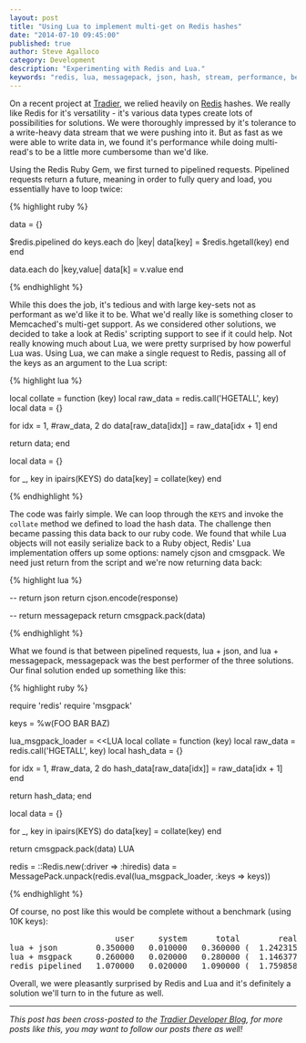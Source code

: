 ```yaml
---
layout: post
title: "Using Lua to implement multi-get on Redis hashes"
date: "2014-07-10 09:45:00"
published: true
author: Steve Agalloco
category: Development
description: "Experimenting with Redis and Lua."
keywords: "redis, lua, messagepack, json, hash, stream, performance, benchmark, hgetall, pipelined"
---
```


On a recent project at [Tradier](http://tradier.com), we relied heavily on [Redis](http://redis.io) hashes. We really like Redis for it's versatility - it's various data types create lots of possibilities for solutions. We were thoroughly impressed by it's tolerance to a write-heavy data stream that we were pushing into it. But as fast as we were able to write data in, we found it's performance while doing multi-read's to be a little more cumbersome than we'd like.

Using the Redis Ruby Gem, we first turned to pipelined requests. Pipelined requests return a future, meaning in order to fully query and load, you essentially have to loop twice:

{% highlight ruby %}

data = {}

$redis.pipelined do
  keys.each do |key|
    data[key] = $redis.hgetall(key)
  end
end

data.each do |key,value|
  data[k] = v.value
end

{% endhighlight %}

While this does the job, it's tedious and with large key-sets not as performant as we'd like it to be. What we'd really like is something closer to Memcached's multi-get support. As we considered other solutions, we decided to take a look at Redis' scripting support to see if it could help.  Not really knowing much about <a herf="http://www.lua.org">Lua</a>, we were pretty surprised by how powerful Lua was. Using Lua, we can make a single request to Redis, passing all of the keys as an argument to the Lua script:

{% highlight lua %}

local collate = function (key)
  local raw_data = redis.call('HGETALL', key)
  local data = {}

  for idx = 1, #raw_data, 2 do
    data[raw_data[idx]] = raw_data[idx + 1]
  end

  return data;
end

local data = {}

for _, key in ipairs(KEYS) do
  data[key] = collate(key)
end

{% endhighlight %}

The code was fairly simple. We can loop through the `KEYS` and invoke the `collate` method we defined to load the hash data. The challenge then became passing this data back to our ruby code. We found that while Lua objects will not easily serialize back to a Ruby object, Redis' Lua implementation offers up some options: namely cjson and cmsgpack. We need just return from the script and we're now returning data back:

{% highlight lua %}

-- return json
return cjson.encode(response)

-- return messagepack
return cmsgpack.pack(data)

{% endhighlight %}

What we found is that between pipelined requests, lua + json, and lua + messagepack, messagepack was the best performer of the three solutions. Our final solution ended up something like this:

{% highlight ruby %}

require 'redis'
require 'msgpack'

keys = %w(FOO BAR BAZ)

lua_msgpack_loader = <<LUA
local collate = function (key)
  local raw_data = redis.call('HGETALL', key)
  local hash_data = {}

  for idx = 1, #raw_data, 2 do
    hash_data[raw_data[idx]] = raw_data[idx + 1]
  end

  return hash_data;
end

local data = {}

for _, key in ipairs(KEYS) do
  data[key] = collate(key)
end

return cmsgpack.pack(data)
LUA

redis = ::Redis.new(:driver => :hiredis)
data = MessagePack.unpack(redis.eval(lua_msgpack_loader, :keys => keys))

{% endhighlight %}

Of course, no post like this would be complete without a benchmark (using 10K keys):

<pre>
                      user     system      total        real
lua + json        0.350000   0.010000   0.360000 (  1.242315)
lua + msgpack     0.260000   0.020000   0.280000 (  1.146377)
redis pipelined   1.070000   0.020000   1.090000 (  1.759858)
</pre>

Overall, we were pleasantly surprised by Redis and Lua and it's definitely a solution we'll turn to in the future as well.

<hr/>

<div class="well">
  <p><em>This post has been cross-posted to the <a href="http://stdout.tradier.com">Tradier Developer Blog</a>, for more posts like this, you may want to follow our posts there as well!</em></p>
</div>
